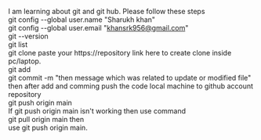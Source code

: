 I am learning about git and git hub.
Please follow these steps
<br>
git config --global user.name "Sharukh khan"
<br>
git config --global user.email "khansrk956@gmail.com"
<br>
git --version
<br>
git list
<br>
git clone paste your https://repository link here to create clone inside pc/laptop.
<br>
git add 
<br>
git commit -m "then message which was related to update or modified file"
<br>
then after add and comming push the code local machine to github account repository
<br>
git push origin main
<br>
If git push origin main isn't working then use command 
<br>
git pull origin main
then 
<br> use
git push origin main.
